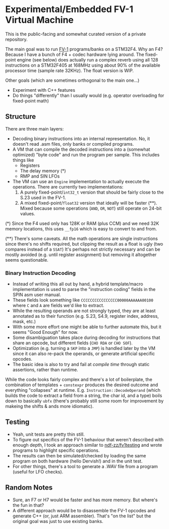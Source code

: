 # Experimental/Embedded FV-1 Virtual Machine

This is the public-facing and somewhat curated version of a private repository.

The main goal was to run [FV-1](http://www.spinsemi.com/knowledge_base/inst_syntax.html) programs/banks on a STM32F4. Why an F4? Because I have a bunch of F4 + codec hardware lying around.
The fixed-point engine (see below) does actually run a complex reverb using all 128 instructions on a STM32F405 at 168MHz using about 90% of the available processor time (sample rate 32KHz). The float version is WIP.

Other goals (which are sometimes orthogonal to the main one...)
- Experiment with C++ features
- Do things "differently" than I usually would (e.g. operator overloading for fixed-point math)

## Structure
There are three main layers:
- Decoding binary instructions into an internal representation. No, it doesn't read .asm files, only banks or compiled programs.
- A VM that can compile the decoded instructions into a (somewhat optimized) "byte code" and run the program per sample. This includes things like
  - Registers
  - The delay memory (\*)
  - RMP and SIN LFOs
- The VM can use an `Engine` implementation to actually execute the operations. There are currently two implementations:
  1. A purely fixed-point/`int32_t` version that should be fairly close to the S.23 used in the FV-1.
  2. A mixed fixed-point/`float32` version that ideally will be faster (\*\*). Mixed because some operations (`AND`, `OR`, `NOT`) still operate on 24-bit values.

(\*) Since the F4 used only has 128K or RAM (plus CCM) and we need 32K memory locations, this uses `__fp16` which is easy to convert to and from.

(\*\*) There's some caveats. All the math operations are single instructions since there's no shifts required, but clipping the result as a float is ugly (two compares instead of a `SSAT`)
It's perhaps not strictly necessary and can be mostly avoided (e.g. until register assignment) but removing it altogether seems questionable.

### Binary Instruction Decoding
- Instead of writing this all out by hand, a hybrid template/macro implementation is used to parse the "instruction coding" fields in the SPIN asm user manual.
- These fields look something like `CCCCCCCCCCCCCCCC00000AAAAAA00100` where `C` and `A` are fields we'd like to extract.
- While the resulting operands are not strongly typed, they are at least annotated as to their function (e.g. S.23, S4.9, register index, address, mask, etc.)
- With some more effort one might be able to further automate this, but it seems "Good Enough" for now.
- Some disambiguation takes place during decoding for instructions that share an opcode, but different fields (`CHO RDA` or `CHO SOF`).
- Optimization (e.g. turning a `SKP` into a `JMP`) is handled later by the VM since it can also re-pack the operands, or generate artificial specific opcodes.
- The basic idea is also to try and fail at _compile time_ through static assertions, rather than runtime.

While the code looks fairly complex and there's a lot of boilerplate, the combination of templates + `constexpr` produces the desired outcome and everything "collapses" at runtime.
E.g. `Instruction::DecodeOperand` (which builds the code to extract a field from a string, the char id, and a type) boils down to basically `ubfx` (there's probably still some room for improvement by makeing the shifts & ands more idiomatic).

## Testing
- Yeah, unit tests are pretty thin still.
- To figure out specifics of the FV-1 behaviour that weren't described with enough depth, I took an approach similar to [ndf-zz/fv1testing](https://github.com/ndf-zz/fv1testing) and wrote programs to highlight specific operations.
- The results can then be simulated/checked by loading the same program on both hardware (hello Dervish!) and in the unit test.
- For other things, there's a tool to generate a .WAV file from a program (useful for LFO checks).

## Random Notes
- Sure, an F7 or H7 would be faster and has more memory. But where's the fun in that?
- A different approach would be to disassemble the FV-1 opcodes and generate C++ (or, just ARM assembler). That's "on the list" but the original goal was just to use existing banks.
